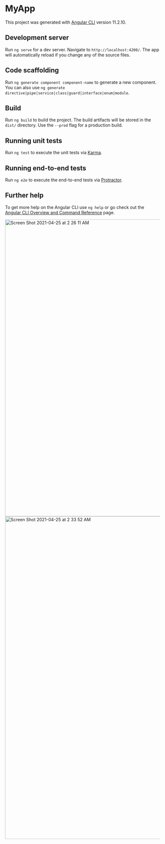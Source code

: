 # MyApp

This project was generated with [Angular CLI](https://github.com/angular/angular-cli) version 11.2.10.

## Development server

Run `ng serve` for a dev server. Navigate to `http://localhost:4200/`. The app will automatically reload if you change any of the source files.

## Code scaffolding

Run `ng generate component component-name` to generate a new component. You can also use `ng generate directive|pipe|service|class|guard|interface|enum|module`.

## Build

Run `ng build` to build the project. The build artifacts will be stored in the `dist/` directory. Use the `--prod` flag for a production build.

## Running unit tests

Run `ng test` to execute the unit tests via [Karma](https://karma-runner.github.io).

## Running end-to-end tests

Run `ng e2e` to execute the end-to-end tests via [Protractor](http://www.protractortest.org/).

## Further help

To get more help on the Angular CLI use `ng help` or go check out the [Angular CLI Overview and Command Reference](https://angular.io/cli) page.

<img width="964" alt="Screen Shot 2021-04-25 at 2 26 11 AM" src="https://user-images.githubusercontent.com/44570298/115988350-26bf7800-a56e-11eb-8bbc-e11abbadd8ec.png">

<img width="1048" alt="Screen Shot 2021-04-25 at 2 33 52 AM" src="https://user-images.githubusercontent.com/44570298/115988462-b49b6300-a56e-11eb-9de7-7d889826f036.png">



